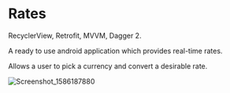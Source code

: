 # Rates
RecyclerView, Retrofit, MVVM, Dagger 2.

A ready to use android application which provides real-time rates.

Allows a user to pick a currency and convert a desirable rate.

![Screenshot_1586187880](https://user-images.githubusercontent.com/23102335/78577459-c5c7e380-7836-11ea-8995-1edd5c786557.png)
